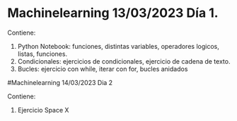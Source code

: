 # Machinelearning 13/03/2023 Día 1.

Contiene: 

1. Python Notebook: funciones, distintas variables, operadores logicos, listas, funciones.
2. Condicionales: ejercicios de condicionales, ejercicio de cadena de texto. 
3. Bucles: ejercicio con while, iterar con for, bucles anidados


#Machinelearning 14/03/2023 Dia 2

Contiene: 

1. Ejercicio Space X 
